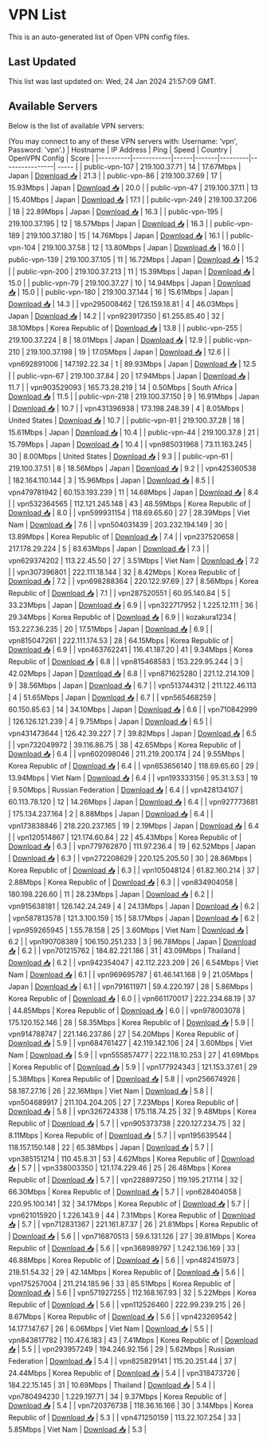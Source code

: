 # VPN List

This is an auto-generated list of Open VPN config files.

## Last Updated

This list was last updated on: Wed, 24 Jan 2024 21:57:09 GMT.

## Available Servers

Below is the list of available VPN servers:

(You may connect to any of these VPN servers with: Username: 'vpn', Password: 'vpn'.)
| Hostname | IP Address | Ping | Speed | Country | OpenVPN Config | Score |
|----------|------------|------|-------|---------|----------------| ----- |
| public-vpn-107 | 219.100.37.71 | 14 | 17.67Mbps | Japan | [Download 📥](./configs/server_0_JP.ovpn) | 21.3 |
| public-vpn-86 | 219.100.37.69 | 17 | 15.93Mbps | Japan | [Download 📥](./configs/server_1_JP.ovpn) | 20.0 |
| public-vpn-47 | 219.100.37.11 | 13 | 15.40Mbps | Japan | [Download 📥](./configs/server_2_JP.ovpn) | 17.1 |
| public-vpn-249 | 219.100.37.206 | 18 | 22.89Mbps | Japan | [Download 📥](./configs/server_3_JP.ovpn) | 16.3 |
| public-vpn-195 | 219.100.37.195 | 12 | 18.57Mbps | Japan | [Download 📥](./configs/server_4_JP.ovpn) | 16.3 |
| public-vpn-189 | 219.100.37.180 | 15 | 14.76Mbps | Japan | [Download 📥](./configs/server_5_JP.ovpn) | 16.1 |
| public-vpn-104 | 219.100.37.58 | 12 | 13.80Mbps | Japan | [Download 📥](./configs/server_6_JP.ovpn) | 16.0 |
| public-vpn-139 | 219.100.37.105 | 11 | 16.72Mbps | Japan | [Download 📥](./configs/server_7_JP.ovpn) | 15.2 |
| public-vpn-200 | 219.100.37.213 | 11 | 15.39Mbps | Japan | [Download 📥](./configs/server_8_JP.ovpn) | 15.0 |
| public-vpn-79 | 219.100.37.27 | 10 | 14.94Mbps | Japan | [Download 📥](./configs/server_9_JP.ovpn) | 15.0 |
| public-vpn-180 | 219.100.37.144 | 16 | 15.61Mbps | Japan | [Download 📥](./configs/server_10_JP.ovpn) | 14.3 |
| vpn295008462 | 126.159.18.81 | 4 | 46.03Mbps | Japan | [Download 📥](./configs/server_11_JP.ovpn) | 14.2 |
| vpn923917350 | 61.255.85.40 | 32 | 38.10Mbps | Korea Republic of | [Download 📥](./configs/server_12_KR.ovpn) | 13.8 |
| public-vpn-255 | 219.100.37.224 | 8 | 18.01Mbps | Japan | [Download 📥](./configs/server_13_JP.ovpn) | 12.9 |
| public-vpn-210 | 219.100.37.198 | 19 | 17.05Mbps | Japan | [Download 📥](./configs/server_14_JP.ovpn) | 12.6 |
| vpn692891006 | 147.192.22.34 | 1 | 89.93Mbps | Japan | [Download 📥](./configs/server_15_JP.ovpn) | 12.5 |
| public-vpn-67 | 219.100.37.84 | 20 | 17.94Mbps | Japan | [Download 📥](./configs/server_16_JP.ovpn) | 11.7 |
| vpn903529093 | 165.73.28.219 | 14 | 0.50Mbps | South Africa | [Download 📥](./configs/server_17_ZA.ovpn) | 11.5 |
| public-vpn-218 | 219.100.37.150 | 9 | 16.91Mbps | Japan | [Download 📥](./configs/server_18_JP.ovpn) | 10.7 |
| vpn431396938 | 173.198.248.39 | 4 | 8.05Mbps | United States | [Download 📥](./configs/server_19_US.ovpn) | 10.7 |
| public-vpn-81 | 219.100.37.28 | 18 | 15.61Mbps | Japan | [Download 📥](./configs/server_20_JP.ovpn) | 10.4 |
| public-vpn-44 | 219.100.37.8 | 21 | 15.79Mbps | Japan | [Download 📥](./configs/server_21_JP.ovpn) | 10.4 |
| vpn985031968 | 73.11.163.245 | 30 | 8.00Mbps | United States | [Download 📥](./configs/server_22_US.ovpn) | 9.3 |
| public-vpn-61 | 219.100.37.51 | 8 | 18.56Mbps | Japan | [Download 📥](./configs/server_23_JP.ovpn) | 9.2 |
| vpn425360538 | 182.164.110.144 | 3 | 15.96Mbps | Japan | [Download 📥](./configs/server_24_JP.ovpn) | 8.5 |
| vpn479781942 | 60.153.193.239 | 11 | 14.68Mbps | Japan | [Download 📥](./configs/server_25_JP.ovpn) | 8.4 |
| vpn532364565 | 112.121.245.148 | 43 | 48.59Mbps | Korea Republic of | [Download 📥](./configs/server_26_KR.ovpn) | 8.0 |
| vpn599931154 | 118.69.65.60 | 27 | 28.39Mbps | Viet Nam | [Download 📥](./configs/server_27_VN.ovpn) | 7.6 |
| vpn504031439 | 203.232.194.149 | 30 | 13.89Mbps | Korea Republic of | [Download 📥](./configs/server_28_KR.ovpn) | 7.4 |
| vpn237520658 | 217.178.29.224 | 5 | 83.63Mbps | Japan | [Download 📥](./configs/server_29_JP.ovpn) | 7.3 |
| vpn629374202 | 113.22.45.50 | 27 | 3.51Mbps | Viet Nam | [Download 📥](./configs/server_30_VN.ovpn) | 7.2 |
| vpn307396801 | 222.111.18.144 | 32 | 8.42Mbps | Korea Republic of | [Download 📥](./configs/server_31_KR.ovpn) | 7.2 |
| vpn698288364 | 220.122.97.69 | 27 | 8.56Mbps | Korea Republic of | [Download 📥](./configs/server_32_KR.ovpn) | 7.1 |
| vpn287520551 | 60.95.140.84 | 5 | 33.23Mbps | Japan | [Download 📥](./configs/server_33_JP.ovpn) | 6.9 |
| vpn322717952 | 1.225.12.111 | 36 | 29.34Mbps | Korea Republic of | [Download 📥](./configs/server_34_KR.ovpn) | 6.9 |
| kozakura1234 | 153.227.36.235 | 20 | 17.51Mbps | Japan | [Download 📥](./configs/server_35_JP.ovpn) | 6.9 |
| vpn815047261 | 222.111.174.53 | 28 | 64.15Mbps | Korea Republic of | [Download 📥](./configs/server_36_KR.ovpn) | 6.9 |
| vpn463762241 | 116.41.187.20 | 41 | 9.34Mbps | Korea Republic of | [Download 📥](./configs/server_37_KR.ovpn) | 6.8 |
| vpn815468583 | 153.229.95.244 | 3 | 42.02Mbps | Japan | [Download 📥](./configs/server_38_JP.ovpn) | 6.8 |
| vpn871625280 | 221.12.214.109 | 9 | 38.56Mbps | Japan | [Download 📥](./configs/server_39_JP.ovpn) | 6.7 |
| vpn513744312 | 211.122.46.113 | 4 | 51.65Mbps | Japan | [Download 📥](./configs/server_40_JP.ovpn) | 6.7 |
| vpn565468259 | 60.150.85.63 | 14 | 34.10Mbps | Japan | [Download 📥](./configs/server_41_JP.ovpn) | 6.6 |
| vpn710842999 | 126.126.121.239 | 4 | 9.75Mbps | Japan | [Download 📥](./configs/server_42_JP.ovpn) | 6.5 |
| vpn431473644 | 126.42.39.227 | 7 | 39.82Mbps | Japan | [Download 📥](./configs/server_43_JP.ovpn) | 6.5 |
| vpn732049972 | 39.116.86.75 | 38 | 42.65Mbps | Korea Republic of | [Download 📥](./configs/server_44_KR.ovpn) | 6.4 |
| vpn602098046 | 211.219.200.174 | 24 | 9.55Mbps | Korea Republic of | [Download 📥](./configs/server_45_KR.ovpn) | 6.4 |
| vpn653656140 | 118.69.65.60 | 29 | 13.94Mbps | Viet Nam | [Download 📥](./configs/server_46_VN.ovpn) | 6.4 |
| vpn193333156 | 95.31.3.53 | 19 | 9.50Mbps | Russian Federation | [Download 📥](./configs/server_47_RU.ovpn) | 6.4 |
| vpn428134107 | 60.113.78.120 | 12 | 14.26Mbps | Japan | [Download 📥](./configs/server_48_JP.ovpn) | 6.4 |
| vpn927773681 | 175.134.237.164 | 2 | 8.88Mbps | Japan | [Download 📥](./configs/server_49_JP.ovpn) | 6.4 |
| vpn173838846 | 218.220.237.165 | 19 | 2.19Mbps | Japan | [Download 📥](./configs/server_50_JP.ovpn) | 6.4 |
| vpn120514867 | 121.174.60.84 | 22 | 45.43Mbps | Korea Republic of | [Download 📥](./configs/server_51_KR.ovpn) | 6.3 |
| vpn779762870 | 111.97.236.4 | 19 | 62.52Mbps | Japan | [Download 📥](./configs/server_52_JP.ovpn) | 6.3 |
| vpn272208629 | 220.125.205.50 | 30 | 28.86Mbps | Korea Republic of | [Download 📥](./configs/server_53_KR.ovpn) | 6.3 |
| vpn105048124 | 61.82.160.214 | 37 | 2.88Mbps | Korea Republic of | [Download 📥](./configs/server_54_KR.ovpn) | 6.3 |
| vpn834904058 | 180.198.226.60 | 11 | 28.23Mbps | Japan | [Download 📥](./configs/server_55_JP.ovpn) | 6.2 |
| vpn915638181 | 126.142.24.249 | 4 | 24.13Mbps | Japan | [Download 📥](./configs/server_56_JP.ovpn) | 6.2 |
| vpn587813578 | 121.3.100.159 | 15 | 58.17Mbps | Japan | [Download 📥](./configs/server_57_JP.ovpn) | 6.2 |
| vpn959265945 | 1.55.78.158 | 25 | 3.60Mbps | Viet Nam | [Download 📥](./configs/server_58_VN.ovpn) | 6.2 |
| vpn190708389 | 106.150.251.233 | 3 | 96.78Mbps | Japan | [Download 📥](./configs/server_59_JP.ovpn) | 6.2 |
| vpn701215762 | 184.82.221.186 | 31 | 43.09Mbps | Thailand | [Download 📥](./configs/server_60_TH.ovpn) | 6.2 |
| vpn942354047 | 42.112.223.209 | 26 | 6.54Mbps | Viet Nam | [Download 📥](./configs/server_61_VN.ovpn) | 6.1 |
| vpn969695787 | 61.46.141.168 | 9 | 21.05Mbps | Japan | [Download 📥](./configs/server_62_JP.ovpn) | 6.1 |
| vpn791611971 | 59.4.220.197 | 28 | 5.86Mbps | Korea Republic of | [Download 📥](./configs/server_63_KR.ovpn) | 6.0 |
| vpn661170017 | 222.234.68.19 | 37 | 44.85Mbps | Korea Republic of | [Download 📥](./configs/server_64_KR.ovpn) | 6.0 |
| vpn978003078 | 175.120.152.146 | 28 | 58.35Mbps | Korea Republic of | [Download 📥](./configs/server_65_KR.ovpn) | 5.9 |
| vpn914788747 | 221.146.237.86 | 27 | 54.20Mbps | Korea Republic of | [Download 📥](./configs/server_66_KR.ovpn) | 5.9 |
| vpn684761427 | 42.119.142.106 | 24 | 3.60Mbps | Viet Nam | [Download 📥](./configs/server_67_VN.ovpn) | 5.9 |
| vpn555857477 | 222.118.10.253 | 27 | 41.69Mbps | Korea Republic of | [Download 📥](./configs/server_68_KR.ovpn) | 5.9 |
| vpn177924343 | 121.153.37.61 | 29 | 5.38Mbps | Korea Republic of | [Download 📥](./configs/server_69_KR.ovpn) | 5.8 |
| vpn256674926 | 58.187.27.16 | 26 | 22.16Mbps | Viet Nam | [Download 📥](./configs/server_70_VN.ovpn) | 5.8 |
| vpn504689917 | 211.104.204.205 | 27 | 7.23Mbps | Korea Republic of | [Download 📥](./configs/server_71_KR.ovpn) | 5.8 |
| vpn326724338 | 175.118.74.25 | 32 | 9.48Mbps | Korea Republic of | [Download 📥](./configs/server_72_KR.ovpn) | 5.7 |
| vpn905373738 | 220.127.234.75 | 32 | 8.11Mbps | Korea Republic of | [Download 📥](./configs/server_73_KR.ovpn) | 5.7 |
| vpn195639544 | 118.157.150.148 | 22 | 65.38Mbps | Japan | [Download 📥](./configs/server_74_JP.ovpn) | 5.7 |
| vpn385151214 | 110.45.8.31 | 53 | 4.62Mbps | Korea Republic of | [Download 📥](./configs/server_75_KR.ovpn) | 5.7 |
| vpn338003350 | 121.174.229.46 | 25 | 26.48Mbps | Korea Republic of | [Download 📥](./configs/server_76_KR.ovpn) | 5.7 |
| vpn228897250 | 119.195.217.114 | 32 | 66.30Mbps | Korea Republic of | [Download 📥](./configs/server_77_KR.ovpn) | 5.7 |
| vpn628404058 | 220.95.100.141 | 32 | 34.17Mbps | Korea Republic of | [Download 📥](./configs/server_78_KR.ovpn) | 5.7 |
| vpn621015920 | 1.226.143.9 | 44 | 7.31Mbps | Korea Republic of | [Download 📥](./configs/server_79_KR.ovpn) | 5.7 |
| vpn712831367 | 221.161.87.37 | 26 | 21.81Mbps | Korea Republic of | [Download 📥](./configs/server_80_KR.ovpn) | 5.6 |
| vpn716870513 | 59.6.131.126 | 27 | 39.81Mbps | Korea Republic of | [Download 📥](./configs/server_81_KR.ovpn) | 5.6 |
| vpn368989797 | 1.242.136.169 | 33 | 46.88Mbps | Korea Republic of | [Download 📥](./configs/server_82_KR.ovpn) | 5.6 |
| vpn482415973 | 218.51.54.32 | 29 | 42.14Mbps | Korea Republic of | [Download 📥](./configs/server_83_KR.ovpn) | 5.6 |
| vpn175257004 | 211.214.185.96 | 33 | 85.51Mbps | Korea Republic of | [Download 📥](./configs/server_84_KR.ovpn) | 5.6 |
| vpn571927255 | 112.168.167.93 | 32 | 5.22Mbps | Korea Republic of | [Download 📥](./configs/server_85_KR.ovpn) | 5.6 |
| vpn112526460 | 222.99.239.215 | 26 | 8.67Mbps | Korea Republic of | [Download 📥](./configs/server_86_KR.ovpn) | 5.6 |
| vpn423269542 | 14.177.147.67 | 26 | 6.06Mbps | Viet Nam | [Download 📥](./configs/server_87_VN.ovpn) | 5.5 |
| vpn843817782 | 110.47.6.183 | 43 | 7.41Mbps | Korea Republic of | [Download 📥](./configs/server_88_KR.ovpn) | 5.5 |
| vpn293957249 | 194.246.92.156 | 29 | 5.62Mbps | Russian Federation | [Download 📥](./configs/server_89_RU.ovpn) | 5.4 |
| vpn825829141 | 115.20.251.44 | 37 | 24.44Mbps | Korea Republic of | [Download 📥](./configs/server_90_KR.ovpn) | 5.4 |
| vpn318473726 | 184.22.15.145 | 31 | 10.69Mbps | Thailand | [Download 📥](./configs/server_91_TH.ovpn) | 5.4 |
| vpn780494230 | 1.229.197.71 | 34 | 9.37Mbps | Korea Republic of | [Download 📥](./configs/server_92_KR.ovpn) | 5.4 |
| vpn720376738 | 118.36.16.166 | 30 | 3.14Mbps | Korea Republic of | [Download 📥](./configs/server_93_KR.ovpn) | 5.3 |
| vpn471250159 | 113.22.107.254 | 33 | 5.85Mbps | Viet Nam | [Download 📥](./configs/server_94_VN.ovpn) | 5.3 |
